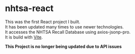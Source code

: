 # nhtsa-react

This was the first React project I built.<br>
It has been updated many times to use newer technologies.<br>
It accesses the NHTSA Recall Database using axios-jsonp-pro.<br>
It is build with [Vite](https://vitejs.dev/).

**This Project is no longer being updated due to API issues**
